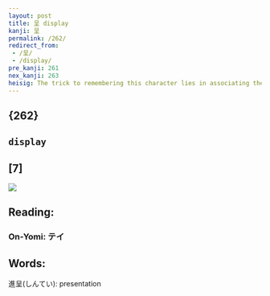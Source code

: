 ```yaml
---
layout: post
title: 呈 display
kanji: 呈
permalink: /262/
redirect_from:
 - /呈/
 - /display/
pre_kanji: 261
nex_kanji: 263
heisig: The trick to remembering this character lies in associating the key word with the line from the nursery rhyme about 4 and 20 blackbirds baked in a pie: "Wasn't this a dainty dish to set before the <i>king</i>?" If we think of <b>display</b> in terms of that famous line, and the <i>king</i> with his head thrown back and his <i>mouth</i> wide open as 4 and 20 blackbirds fly in one after the other, we shall have satisfied both the elements and their position.
---
```


## {262}

## `display`

## [7]

<div class="stroke"><img src="E59188.png" /></div>

## Reading:

### On-Yomi: テイ

## Words:

進呈(しんてい): presentation
